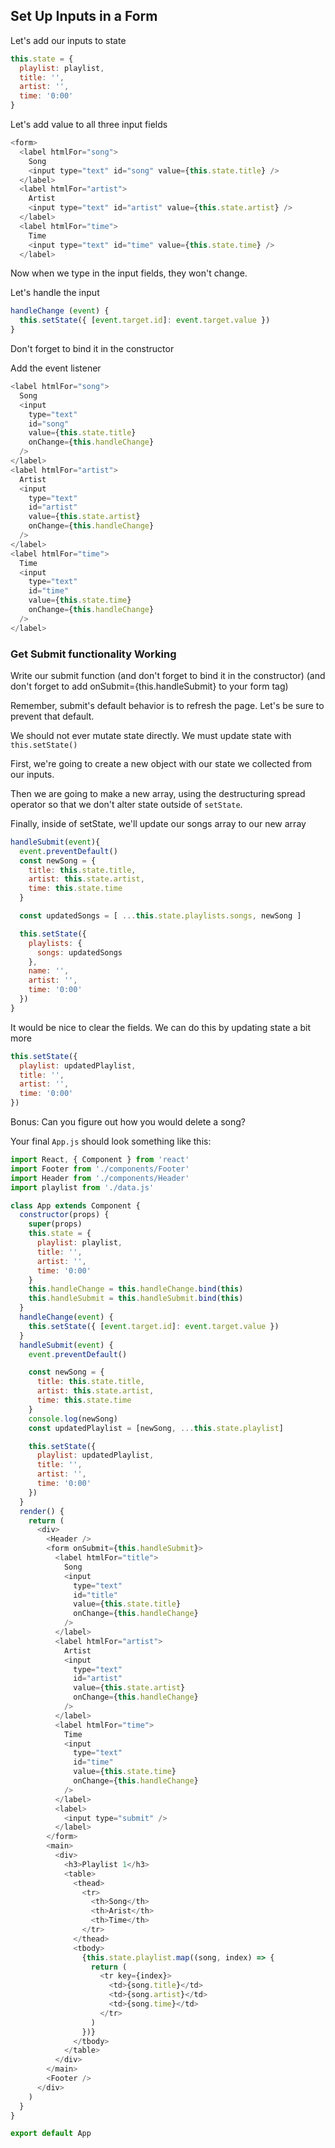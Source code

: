 ## Set Up Inputs in a Form

Let's add our inputs to state

```js
this.state = {
  playlist: playlist,
  title: '',
  artist: '',
  time: '0:00'
}
```

Let's add value to all three input fields

```js
<form>
  <label htmlFor="song">
    Song
    <input type="text" id="song" value={this.state.title} />
  </label>
  <label htmlFor="artist">
    Artist
    <input type="text" id="artist" value={this.state.artist} />
  </label>
  <label htmlFor="time">
    Time
    <input type="text" id="time" value={this.state.time} />
  </label>
```

Now when we type in the input fields, they won't change.

Let's handle the input

```js
handleChange (event) {
  this.setState({ [event.target.id]: event.target.value })
}
```

Don't forget to bind it in the constructor

Add the event listener

```js
<label htmlFor="song">
  Song
  <input
    type="text"
    id="song"
    value={this.state.title}
    onChange={this.handleChange}
  />
</label>
<label htmlFor="artist">
  Artist
  <input
    type="text"
    id="artist"
    value={this.state.artist}
    onChange={this.handleChange}
  />
</label>
<label htmlFor="time">
  Time
  <input
    type="text"
    id="time"
    value={this.state.time}
    onChange={this.handleChange}
  />
</label>
```

### Get Submit functionality Working

Write our submit function (and don't forget to bind it in the constructor) (and don't forget to add onSubmit={this.handleSubmit} to your form tag)

Remember, submit's default behavior is to refresh the page. Let's be sure to prevent that default.

We should not ever mutate state directly. We must update state with `this.setState()`

First, we're going to create a new object with our state we collected from our inputs.

Then we are going to make a new array, using the destructuring spread operator so that we don't alter state outside of `setState`.

Finally, inside of setState, we'll update our songs array to our new array

```js
handleSubmit(event){
  event.preventDefault()
  const newSong = {
    title: this.state.title,
    artist: this.state.artist,
    time: this.state.time
  }

  const updatedSongs = [ ...this.state.playlists.songs, newSong ]

  this.setState({
    playlists: {
      songs: updatedSongs
    },
    name: '',
    artist: '',
    time: '0:00'
  })
}
```

It would be nice to clear the fields. We can do this by updating state a bit more

```js
this.setState({
  playlist: updatedPlaylist,
  title: '',
  artist: '',
  time: '0:00'
})
```

Bonus:
Can you figure out how you would delete a song?

Your final `App.js` should look something like this:

```js
import React, { Component } from 'react'
import Footer from './components/Footer'
import Header from './components/Header'
import playlist from './data.js'

class App extends Component {
  constructor(props) {
    super(props)
    this.state = {
      playlist: playlist,
      title: '',
      artist: '',
      time: '0:00'
    }
    this.handleChange = this.handleChange.bind(this)
    this.handleSubmit = this.handleSubmit.bind(this)
  }
  handleChange(event) {
    this.setState({ [event.target.id]: event.target.value })
  }
  handleSubmit(event) {
    event.preventDefault()

    const newSong = {
      title: this.state.title,
      artist: this.state.artist,
      time: this.state.time
    }
    console.log(newSong)
    const updatedPlaylist = [newSong, ...this.state.playlist]

    this.setState({
      playlist: updatedPlaylist,
      title: '',
      artist: '',
      time: '0:00'
    })
  }
  render() {
    return (
      <div>
        <Header />
        <form onSubmit={this.handleSubmit}>
          <label htmlFor="title">
            Song
            <input
              type="text"
              id="title"
              value={this.state.title}
              onChange={this.handleChange}
            />
          </label>
          <label htmlFor="artist">
            Artist
            <input
              type="text"
              id="artist"
              value={this.state.artist}
              onChange={this.handleChange}
            />
          </label>
          <label htmlFor="time">
            Time
            <input
              type="text"
              id="time"
              value={this.state.time}
              onChange={this.handleChange}
            />
          </label>
          <label>
            <input type="submit" />
          </label>
        </form>
        <main>
          <div>
            <h3>Playlist 1</h3>
            <table>
              <thead>
                <tr>
                  <th>Song</th>
                  <th>Arist</th>
                  <th>Time</th>
                </tr>
              </thead>
              <tbody>
                {this.state.playlist.map((song, index) => {
                  return (
                    <tr key={index}>
                      <td>{song.title}</td>
                      <td>{song.artist}</td>
                      <td>{song.time}</td>
                    </tr>
                  )
                })}
              </tbody>
            </table>
          </div>
        </main>
        <Footer />
      </div>
    )
  }
}

export default App
```
